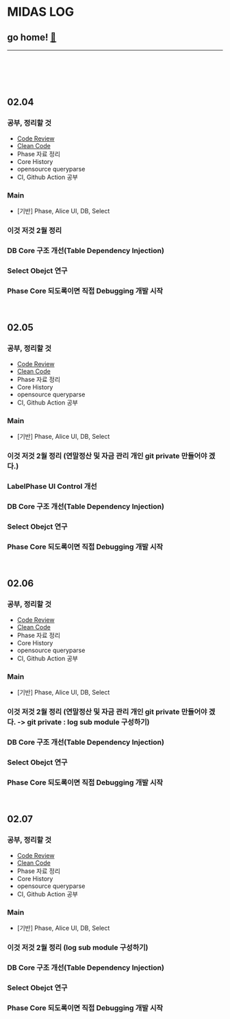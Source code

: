 # MIDAS LOG

## go home! [:house_with_garden:](https://github.com/wnsgml972/midas_log)

---

<br/><br/>

<br/>

## 02.04

### 공부, 정리할 것
* [Code Review](/contents/BasicEducation/CodeReview.md)
* [Clean Code](/contents/BasicEducation/CleanCode.md)
* Phase 자료 정리
* Core History
* opensource queryparse
* CI, Github Action 공부

### Main
* [기반] Phase, Alice UI, DB, Select

### 이것 저것 2월 정리
### DB Core 구조 개선(Table Dependency Injection)
### Select Obejct 연구
### Phase Core 되도록이면 직접 Debugging 개발 시작




<br/>

## 02.05

### 공부, 정리할 것
* [Code Review](/contents/BasicEducation/CodeReview.md)
* [Clean Code](/contents/BasicEducation/CleanCode.md)
* Phase 자료 정리
* Core History
* opensource queryparse
* CI, Github Action 공부

### Main
* [기반] Phase, Alice UI, DB, Select

### 이것 저것 2월 정리 (연말정산 및 자금 관리 개인 git private 만들어야 겠다.)
### LabelPhase UI Control 개선
### DB Core 구조 개선(Table Dependency Injection)
### Select Obejct 연구
### Phase Core 되도록이면 직접 Debugging 개발 시작




<br/>

## 02.06

### 공부, 정리할 것
* [Code Review](/contents/BasicEducation/CodeReview.md)
* [Clean Code](/contents/BasicEducation/CleanCode.md)
* Phase 자료 정리
* Core History
* opensource queryparse
* CI, Github Action 공부

### Main
* [기반] Phase, Alice UI, DB, Select

### 이것 저것 2월 정리 (연말정산 및 자금 관리 개인 git private 만들어야 겠다.  ->  git private : log sub module 구성하기)
### DB Core 구조 개선(Table Dependency Injection)
### Select Obejct 연구
### Phase Core 되도록이면 직접 Debugging 개발 시작




<br/>

## 02.07

### 공부, 정리할 것
* [Code Review](/contents/BasicEducation/CodeReview.md)
* [Clean Code](/contents/BasicEducation/CleanCode.md)
* Phase 자료 정리
* Core History
* opensource queryparse
* CI, Github Action 공부

### Main
* [기반] Phase, Alice UI, DB, Select

### 이것 저것 2월 정리 (log sub module 구성하기)
### DB Core 구조 개선(Table Dependency Injection)
### Select Obejct 연구
### Phase Core 되도록이면 직접 Debugging 개발 시작
